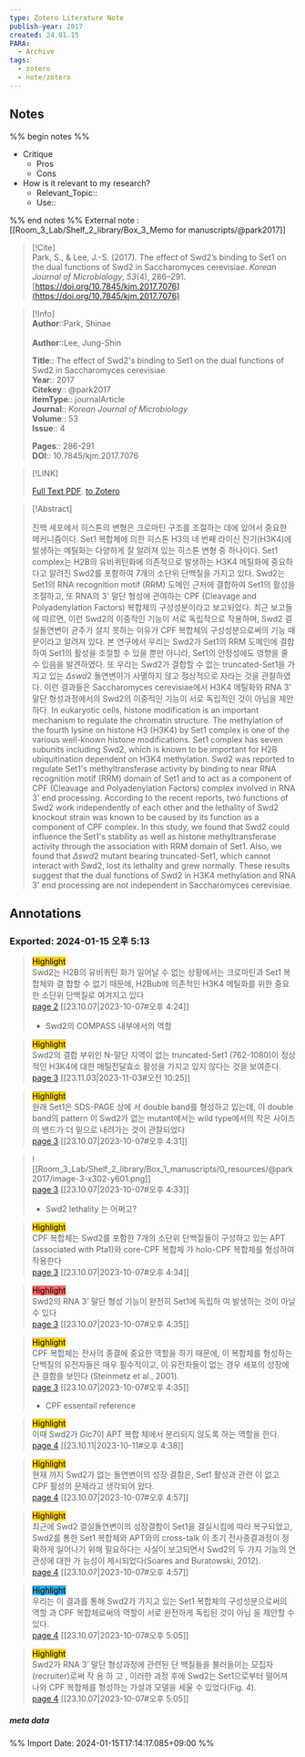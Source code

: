 ```yaml
---
type: Zotero Literature Note
publish-year: 2017 
created: 24.01.15
PARA:
  - Archive
tags:
  - zotero
  - note/zotero
---
```

## Notes
%% begin notes %%
- Critique
	- Pros
	- Cons
- How is it relevant to my research?
	- Relevant_Topic::
	- Use::

%% end notes %%
External note : [[Room_3_Lab/Shelf_2_library/Box_3_Memo for manuscripts/@park2017]]

> [!Cite]  
> Park, S., & Lee, J.-S. (2017). The effect of Swd2’s binding to Set1 on the dual functions of Swd2 in Saccharomyces cerevisiae. _Korean Journal of Microbiology_, _53_(4), 286–291. [https://doi.org/10.7845/kjm.2017.7076](https://doi.org/10.7845/kjm.2017.7076)

>[!Info]  
> **Author**::Park, Shinae<br>  
> **Author**::Lee, Jung-Shin<br>  
>  
> **Title**:: The effect of Swd2's binding to Set1 on the dual functions of Swd2 in Saccharomyces cerevisiae  
> **Year**:: 2017  
> **Citekey**:: @park2017  
>**itemType**:: journalArticle  
>**Journal**:: *Korean Journal of Microbiology*  
>**Volume**:: 53  
>**Issue**:: 4  
>  
>  
>  
> **Pages**:: 286-291  
>**DOI**:: 10.7845/kjm.2017.7076  
>

> [!LINK]  
>  
> [Full Text PDF](file://C:\Users\kill9\Zotero\storage\NAC2F6Y5\Park%20그리고%20Lee%20-%202017%20-%20The%20effect%20of%20Swd2's%20binding%20to%20Set1%20on%20the%20dual%20f.pdf).
> [to Zotero](zotero://select/library/items/D6VZVIED)

> [!Abstract]  
>  
> 진핵 세포에서 히스톤의 변형은 크로마틴 구조를 조절하는 데에 있어서 중요한 메커니즘이다. Set1 복합체에 의한 히스톤 H3의 네 번째 라이신 잔기(H3K4)에 발생하는 메틸화는 다양하게 잘 알려져 있는 히스톤 변형 중 하나이다. Set1 complex는 H2B의 유비퀴틴화에 의존적으로 발생하는 H3K4 메틸화에 중요하다고 알려진 Swd2를 포함하여 7개의 소단위 단백질을 가지고 있다. Swd2는 Set1의 RNA recognition motif (RRM) 도메인 근처에 결합하여 Set1의 활성을 조절하고, 또 RNA의 3' 말단 형성에 관여하는 CPF (Cleavage and Polyadenylation Factors) 복합체의 구성성분이라고 보고되었다. 최근 보고들에 따르면, 이런 Swd2의 이중적인 기능이 서로 독립적으로 작용하며, Swd2 결실돌연변이 균주가 살지 못하는 이유가 CPF 복합체의 구성성분으로써의 기능 때문이라고 알려져 있다. 본 연구에서 우리는 Swd2가 Set1의 RRM 도메인에 결합하여 Set1의 활성을 조절할 수 있을 뿐만 아니라, Set1의 안정성에도 영향을 줄 수 있음을 발견하였다. 또 우리는 Swd2가 결합할 수 없는 truncated-Set1을 가지고 있는 <TEX>${\Delta}swd2$</TEX> 돌연변이가 사멸하지 않고 정상적으로 자라는 것을 관찰하였다. 이런 결과들은 Saccharomyces cerevisiae에서 H3K4 메틸화와 RNA 3' 말단 형성과정에서의 Swd2의 이중적인 기능이 서로 독립적인 것이 아님을 제안하다. In eukaryotic cells, histone modification is an important mechanism to regulate the chromatin structure. The methylation of the fourth lysine on histone H3 (H3K4) by Set1 complex is one of the various well-known histone modifications. Set1 complex has seven subunits including Swd2, which is known to be important for H2B ubiquitination dependent on H3K4 methylation. Swd2 was reported to regulate Set1's methyltransferase activity by binding to near RNA recognition motif (RRM) domain of Set1 and to act as a component of CPF (Cleavage and Polyadenylation Factors) complex involved in RNA 3' end processing. According to the recent reports, two functions of Swd2 work independently of each other and the lethality of Swd2 knockout strain was known to be caused by its function as a component of CPF complex. In this study, we found that Swd2 could influence the Set1's stability as well as histone methyltransferase activity through the association with RRM domain of Set1. Also, we found that <TEX>${\Delta}swd2$</TEX> mutant bearing truncated-Set1, which cannot interact with Swd2, lost its lethality and grew normally. These results suggest that the dual functions of Swd2 in H3K4 methylation and RNA 3' end processing are not independent in Saccharomyces cerevisiae.  
>



## Annotations  
### Exported: 2024-01-15 오후 5:13 

> <mark style="background-color: #ffd400">Highlight</mark>  
> Swd2는 H2B의 유비퀴틴 화가 일어날 수 없는 상황에서는 크로마틴과 Set1 복합체와 결 합할 수 없기 때문에, H2Bub에 의존적인 H3K4 메틸화를 위한 중요한 소단위 단백질로 여겨지고 있다  
> [page 2](zotero://open-pdf/library/items/NAC2F6Y5?page=287&annotation=YEQZJ9SY) [[23.10.07|2023-10-07#오후 4:24]]  
> - Swd2의 COMPASS 내부에서의 역할  


> <mark style="background-color: #ffd400">Highlight</mark>  
> Swd2의 결합 부위인 N-말단 지역이 없는 truncated-Set1 (762-1080)이 정상 적인 H3K4에 대한 메틸전달효소 활성을 가지고 있지 않다는 것을 보여준다.  
> [page 3](zotero://open-pdf/library/items/NAC2F6Y5?page=288&annotation=XZ25ARMF) [[23.11.03|2023-11-03#오전 10:25]]

> <mark style="background-color: #ffd400">Highlight</mark>  
> 원래 Set1은 SDS-PAGE 상에 서 double band를 형성하고 있는데, 이 double band의 pattern 이 Swd2가 없는 mutant에서는 wild type에서의 작은 사이즈 의 밴드가 더 밑으로 내려가는 것이 관찰되었다  
> [page 3](zotero://open-pdf/library/items/NAC2F6Y5?page=288&annotation=KNAAYPRM) [[23.10.07|2023-10-07#오후 4:31]]

>   
> ![[Room_3_Lab/Shelf_2_library/Box_1_manuscripts/0_resources/@park2017/image-3-x302-y601.png]]  
> [page 3](zotero://open-pdf/library/items/NAC2F6Y5?page=288&annotation=SIK5MSBD) [[23.10.07|2023-10-07#오후 4:33]]  
> - Swd2 lethality 는 어쩌고?  


> <mark style="background-color: #ffd400">Highlight</mark>  
> CPF 복합체는 Swd2를 포함한 7개의 소단위 단백질들이 구성하고 있는 APT (associated with Pta1)와 core-CPF 복합체 가 holo-CPF 복합체를 형성하여 작용한다  
> [page 3](zotero://open-pdf/library/items/NAC2F6Y5?page=288&annotation=8FPKWZZH) [[23.10.07|2023-10-07#오후 4:34]]

> <mark style="background-color: #ff6666">Highlight</mark>  
> Swd2의 RNA 3’ 말단 형성 기능이 완전히 Set1에 독립하 여 발생하는 것이 아닐 수 있다  
> [page 3](zotero://open-pdf/library/items/NAC2F6Y5?page=288&annotation=S4SHPRTS) [[23.10.07|2023-10-07#오후 4:35]]

> <mark style="background-color: #ffd400">Highlight</mark>  
> CPF 복합체는 전사의 종결에 중요한 역할을 하기 때문에, 이 복합체를 형성하는 단백질의 유전자들은 매우 필수적이고, 이 유전자들이 없는 경우 세포의 성장에 큰 결함을 보인다 (Steinmetz et al., 2001).  
> [page 3](zotero://open-pdf/library/items/NAC2F6Y5?page=288&annotation=AWRDXXIY) [[23.10.07|2023-10-07#오후 4:35]]  
> - CPF essentail reference  


> <mark style="background-color: #ffd400">Highlight</mark>  
> 이때 Swd2가 Glc7이 APT 복합 체에서 분리되지 않도록 하는 역할을 한다.  
> [page 4](zotero://open-pdf/library/items/NAC2F6Y5?page=289&annotation=YX2I5TDW) [[23.10.11|2023-10-11#오후 4:38]]

> <mark style="background-color: #ffd400">Highlight</mark>  
> 현재 까지 Swd2가 없는 돌연변이의 성장 결함은, Set1 활성과 관련 이 없고 CPF 활성의 문제라고 생각되어 왔다.  
> [page 4](zotero://open-pdf/library/items/NAC2F6Y5?page=289&annotation=KFZFQ8A3) [[23.10.07|2023-10-07#오후 4:57]]

> <mark style="background-color: #ffd400">Highlight</mark>  
> 최근에 Swd2 결실돌연변이의 성장결함이 Set1을 결실시킴에 따라 복구되었고, Swd2를 통한 Set1 복합체와 APT와의 cross-talk 이 초기 전사종결과정이 정확하게 일어나기 위해 필요하다는 사실이 보고되면서 Swd2의 두 가지 기능의 연관성에 대한 가 능성이 제시되었다(Soares and Buratowski, 2012).  
> [page 4](zotero://open-pdf/library/items/NAC2F6Y5?page=289&annotation=SAZ74TEJ) [[23.10.07|2023-10-07#오후 4:57]]

> <mark style="background-color: #2ea8e5">Highlight</mark>  
> 우리는 이 결과를 통해 Swd2가 가지고 있는 Set1 복합체의 구성성분으로써의 역할 과 CPF 복합체로써의 역할이 서로 완전하게 독립된 것이 아님 을 제안할 수 있다.  
> [page 4](zotero://open-pdf/library/items/NAC2F6Y5?page=289&annotation=H4LQ4MFU) [[23.10.07|2023-10-07#오후 5:05]]

> <mark style="background-color: #ffd400">Highlight</mark>  
> Swd2가 RNA 3’ 말단 형성과정에 관련된 단 백질들을 불러들이는 모집자(recruiter)로써 작 용 하 고 , 이러한 과정 후에 Swd2는 Set1으로부터 떨어져 나와 CPF 복합체를 형성하는 가설과 모델을 세울 수 있었다(Fig. 4).  
> [page 4](zotero://open-pdf/library/items/NAC2F6Y5?page=289&annotation=GPNIISA6) [[23.10.07|2023-10-07#오후 5:05]]

##### meta data


%% Import Date: 2024-01-15T17:14:17.085+09:00 %%
